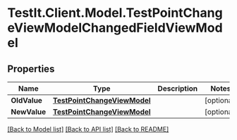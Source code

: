 # TestIt.Client.Model.TestPointChangeViewModelChangedFieldViewModel

## Properties

Name | Type | Description | Notes
------------ | ------------- | ------------- | -------------
**OldValue** | [**TestPointChangeViewModel**](TestPointChangeViewModel.md) |  | [optional] 
**NewValue** | [**TestPointChangeViewModel**](TestPointChangeViewModel.md) |  | [optional] 

[[Back to Model list]](../README.md#documentation-for-models) [[Back to API list]](../README.md#documentation-for-api-endpoints) [[Back to README]](../README.md)

